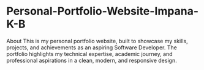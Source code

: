 # Personal-Portfolio-Website-Impana-K-B
About This is my personal portfolio website, built to showcase my skills, projects, and achievements as an aspiring Software Developer. The portfolio highlights my technical expertise, academic journey, and professional aspirations in a clean, modern, and responsive design.
